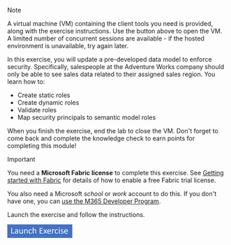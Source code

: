> [!NOTE]
> A virtual machine (VM) containing the client tools you need is provided, along with the exercise instructions. Use the button above to open the VM. A limited number of concurrent sessions are available - if the hosted environment is unavailable, try again later.

In this exercise, you will update a pre-developed data model to enforce security. Specifically, salespeople at the Adventure Works company should only be able to see sales data related to their assigned sales region. You learn how to:

- Create static roles
- Create dynamic roles
- Validate roles
- Map security principals to semantic model roles

When you finish the exercise, end the lab to close the VM. Don't forget to come back and complete the knowledge check to earn points for completing this module!

> [!IMPORTANT]
> You need a **Microsoft Fabric license** to complete this exercise. See [Getting started with Fabric](/fabric/get-started/fabric-trial) for details of how to enable a free Fabric trial license.
>
> You also need a Microsoft *school* or *work* account to do this. If you don't have one, you can [use the M365 Developer Program](/office/developer-program/microsoft-365-developer-program).

Launch the exercise and follow the instructions.

[![Button to launch exercise.](../media/launch-exercise.png)](https://go.microsoft.com/fwlink/?linkid=2259610)
